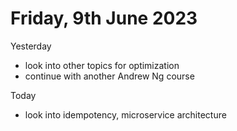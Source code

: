 # Friday, 9th June 2023

Yesterday
- look into other topics for optimization
- continue with another Andrew Ng course


Today
- look into idempotency, microservice architecture

